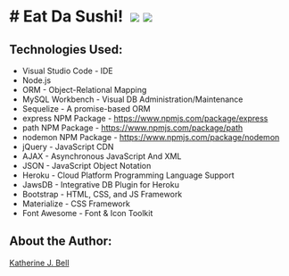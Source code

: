# &#35; Eat Da Sushi!&nbsp;&nbsp;<img src="https://img.icons8.com/color/48/000000/sushi.png">&nbsp;<img src="https://img.icons8.com/color/48/000000/sashimi.png">

## Technologies Used:
* Visual Studio Code - IDE
* Node.js
* ORM - Object-Relational Mapping
* MySQL Workbench - Visual DB Administration/Maintenance
* Sequelize - A promise-based ORM 
* express NPM Package - https://www.npmjs.com/package/express
* path NPM Package - https://www.npmjs.com/package/path
* nodemon NPM Package - https://www.npmjs.com/package/nodemon
* jQuery - JavaScript CDN
* AJAX - Asynchronous JavaScript And XML
* JSON - JavaScript Object Notation
* Heroku -  Cloud Platform Programming Language Support
* JawsDB - Integrative DB Plugin for Heroku
* Bootstrap - HTML, CSS, and JS Framework
* Materialize - CSS Framework
* Font Awesome - Font & Icon Toolkit

## About the Author:
[Katherine J. Bell](https://github.com/katbytes)
